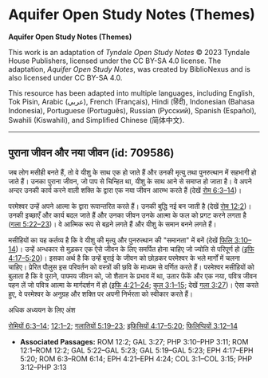 # Aquifer Open Study Notes (Themes)

**Aquifer Open Study Notes (Themes)**

This work is an adaptation of *Tyndale Open Study Notes* © 2023 Tyndale House Publishers, licensed under the CC BY\-SA 4\.0 license. The adaptation, *Aquifer Open Study Notes*, was created by BiblioNexus and is also licensed under CC BY\-SA 4\.0\.

This resource has been adapted into multiple languages, including English, Tok Pisin, Arabic (عربي), French (Français), Hindi (हिंदी), Indonesian (Bahasa Indonesia), Portuguese (Português), Russian (Русский), Spanish (Español), Swahili (Kiswahili), and Simplified Chinese (简体中文).



--------------------------------

## पुराना जीवन और नया जीवन (id: 709586)

जब लोग मसीही बनते हैं, तो वे यीशु के साथ एक हो जाते हैं और उनकी मृत्यु तथा पुनरुत्थान में सहभागी हो जाते हैं। उनका पुराना जीवन, जो पाप से चिन्हित था, यीशु के साथ आने से समाप्त हो जाता है। वे अपने अन्दर उनकी कार्य करने वाली शक्ति के द्वारा एक नया जीवन आरम्भ करते हैं (देखें [रोम 6:3–14](https://ref.ly/Rom6:3-Rom6:14))।

परमेश्वर उन्हें अपने आत्मा के द्वारा रूपान्तरित करते हैं। उनकी बुद्धि नई बन जाती है (देखें [रोम 12:2](https://ref.ly/Rom12:2))। उनकी इच्छाएँ और कार्य बदल जाते हैं और उनका जीवन उनके आत्मा के फल को प्रगट करने लगता है ([गला 5:22–23](https://ref.ly/Gal5:22-Gal5:23))। वे आत्मिक रूप से बढ़ने लगते हैं और यीशु के समान बनने लगते हैं।

मसीहियों का यह कर्तव्य है कि वे यीशु की मृत्यु और पुनरुत्थान की "समानता" में बनें (देखें [फिलि 3:10–14](https://ref.ly/Phil3:10-Phil3:11))। उन्हें अन्धकार से मुड़कर एक ऐसे जीवन के लिए समर्पित होना चाहिए जो ज्योति से परिपूर्ण हो ([इफि 4:17–5:20](https://ref.ly/Eph4:17-Eph5:20))। इसका अर्थ है कि उन्हें बुराई के जीवन को छोड़कर परमेश्वर के भले मार्गों में चलना चाहिए। प्रेरित पौलुस इस परिवर्तन को वस्त्रों की छवि के माध्यम से वर्णित करते हैं। परमेश्वर मसीहियों को बुलाता है कि वे पुराने, पापमय जीवन को, जो शैतान के प्रभाव में था, उतार फेंकें और एक नया, पवित्र जीवन पहन लें जो पवित्र आत्मा के मार्गदर्शन में हो ([इफि 4:21–24](https://ref.ly/Eph4:21-Eph4:24); [कुल 3:1–15](https://ref.ly/Col3:1-Col3:15); देखें [गला 3:27](https://ref.ly/Gal3:27))। ऐसा करते हुए, वे परमेश्वर के अनुग्रह और शक्ति पर अपनी निर्भरता को स्वीकार करते हैं।

अधिक अध्ययन के लिए अंश

[रोमियों 6:3–14](https://ref.ly/Rom6:3-Rom6:14); [12:1–2](https://ref.ly/Rom12:1-Rom12:2); [गलातियों 5:19–23](https://ref.ly/Gal5:19-Gal5:23); [इफिसियों 4:17–5:20](https://ref.ly/Eph4:17-Eph5:20); [फिलिप्पियों 3:12–14](https://ref.ly/Phil3:12-Phil3:13)

* **Associated Passages:** ROM 12:2; GAL 3:27; PHP 3:10–PHP 3:11; ROM 12:1–ROM 12:2; GAL 5:22–GAL 5:23; GAL 5:19–GAL 5:23; EPH 4:17–EPH 5:20; ROM 6:3–ROM 6:14; EPH 4:21–EPH 4:24; COL 3:1–COL 3:15; PHP 3:12–PHP 3:13

